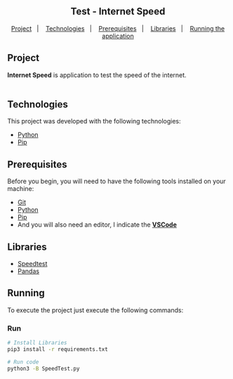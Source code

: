 <h2 align="center">
  Test - Internet Speed 
</h2>

<p align="center">
  <a href="#project">Project</a>&nbsp;&nbsp;&nbsp;|&nbsp;&nbsp;&nbsp;
  <a href="#technologies">Technologies</a>&nbsp;&nbsp;&nbsp;|&nbsp;&nbsp;&nbsp;
  <a href="#prerequisites">Prerequisites</a>&nbsp;&nbsp;&nbsp;|&nbsp;&nbsp;&nbsp;
  <a href="#libraries">Libraries</a>&nbsp;&nbsp;&nbsp;|&nbsp;&nbsp;&nbsp;
  <a href="#running">Running the application</a>
</p>


## Project

<b>Internet Speed</b> is application to test the speed of the internet.<br /><br />

## Technologies

This project was developed with the following technologies:

- [Python](https://www.python.org/)
- [Pip](https://pypi.org/project/pip/)


## Prerequisites

Before you begin, you will need to have the following tools installed on your machine:

- [Git](https://git-scm.com)
- [Python](https://www.python.org/)
- [Pip](https://pypi.org/project/pip/)
- And you will also need an editor, I indicate the <b>[VSCode](https://code.visualstudio.com/)</b>

## Libraries
- [Speedtest](https://pypi.org/project/speedtest-cli/)
- [Pandas](https://pandas.pydata.org/)

## Running

To execute the project just execute the following commands:

### Run
```bash
# Install Libraries
pip3 install -r requirements.txt

# Run code
python3 -B SpeedTest.py
```
